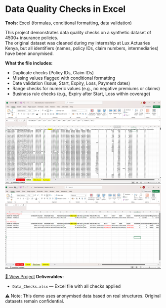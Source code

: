 # Data Quality Checks in Excel 

**Tools:** Excel (formulas, conditional formatting, data validation)

This project demonstrates data quality checks on a synthetic dataset of 4500+ insurance policies.  
The original dataset was cleaned during my internship at Lux Actuaries Kenya, but all identifiers (names, policy IDs, claim numbers, intermediaries) have been anonymised.

**What the file includes:**
- Duplicate checks (Policy IDs, Claim IDs)
- Missing values flagged with conditional formatting
- Date validation (Issue, Start, Expiry, Loss, Payment dates)
- Range checks for numeric values (e.g., no negative premiums or claims)
- Business rule checks (e.g., Expiry after Start, Loss within coverage)

![Excel Preview](assets/Excel1.png)  
![Excel Preview](assets/Excel2.png)  

[📂 View Project](./Data%20Cleaning%20Excel)
**Deliverables:**
- `Data_Checks.xlsx` — Excel file with all checks applied

⚠️ Note: This demo uses anonymised data based on real structures. Original datasets remain confidential.

